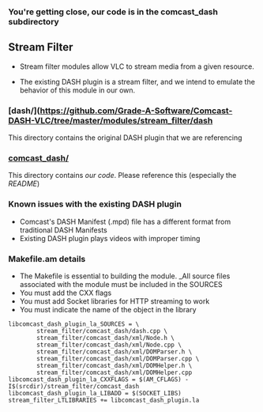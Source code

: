 ### You're getting close, our code is in the comcast_dash subdirectory

## Stream Filter

* Stream filter modules allow VLC to stream media from a given resource.

* The existing DASH plugin is a stream filter, and we intend to emulate the behavior of this module in our own.

### [dash/](https://github.com/Grade-A-Software/Comcast-DASH-VLC/tree/master/modules/stream_filter/dash

This directory contains the original DASH plugin that we are referencing

### [comcast_dash/](https://github.com/Grade-A-Software/Comcast-DASH-VLC/tree/master/modules/stream_filter/comcast_dash)

This directory contains _our code_. Please reference this (especially the *README*)

### Known issues with the existing DASH plugin

* Comcast's DASH Manifest (.mpd) file has a different format from traditional DASH Manifests
* Existing DASH plugin plays videos with improper timing


### Makefile.am details

* The Makefile is essential to building the module. _All source files associated with the module must be included in the SOURCES
* You must add the CXX flags
* You must add Socket libraries for HTTP streaming to work
* You must indicate the name of the object in the library

```
libcomcast_dash_plugin_la_SOURCES = \
        stream_filter/comcast_dash/dash.cpp \
        stream_filter/comcast_dash/xml/Node.h \
        stream_filter/comcast_dash/xml/Node.cpp \
        stream_filter/comcast_dash/xml/DOMParser.h \
        stream_filter/comcast_dash/xml/DOMParser.cpp \
        stream_filter/comcast_dash/xml/DOMHelper.h \
        stream_filter/comcast_dash/xml/DOMHelper.cpp
libcomcast_dash_plugin_la_CXXFLAGS = $(AM_CFLAGS) -I$(srcdir)/stream_filter/comcast_dash
libcomcast_dash_plugin_la_LIBADD = $(SOCKET_LIBS)
stream_filter_LTLIBRARIES += libcomcast_dash_plugin.la
```